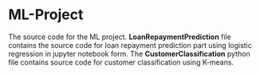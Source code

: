 # ML-Project
The source code for the ML project. **LoanRepaymentPrediction** file contains the source code for loan repayment prediction part using logistic regression in jupyter notebook form. The **CustomerClassification** python file contains source code for customer classification using K-means.
